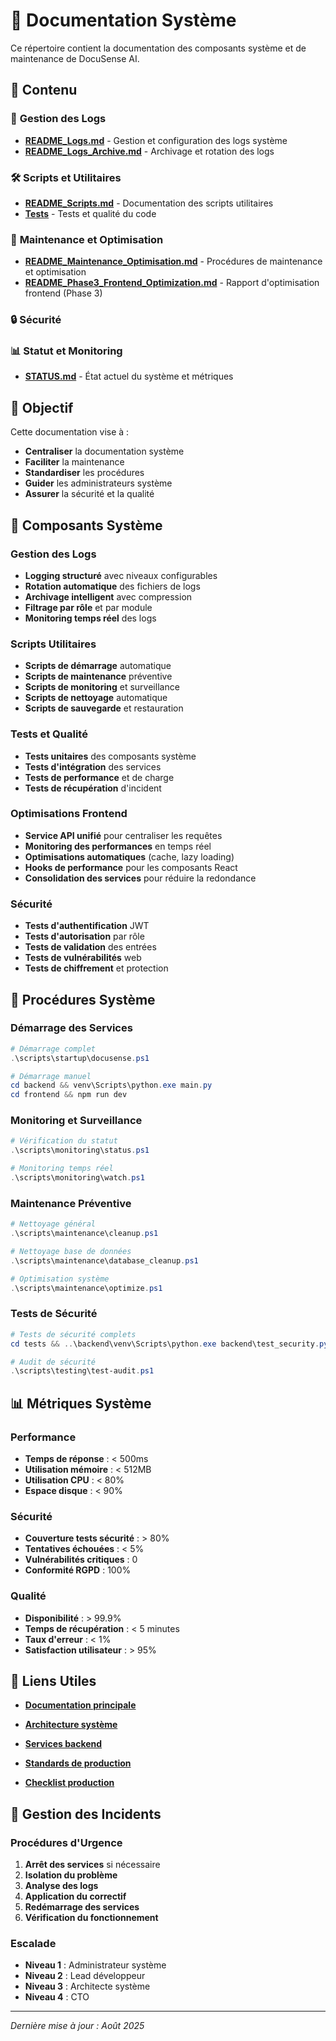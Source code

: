 # 🔧 Documentation Système

Ce répertoire contient la documentation des composants système et de maintenance de DocuSense AI.

## 📁 Contenu

### 📝 **Gestion des Logs**
- **[README_Logs.md](README_Logs.md)** - Gestion et configuration des logs système
- **[README_Logs_Archive.md](README_Logs_Archive.md)** - Archivage et rotation des logs

### 🛠️ **Scripts et Utilitaires**
- **[README_Scripts.md](README_Scripts.md)** - Documentation des scripts utilitaires
- **[Tests](../developers/TESTS.md)** - Tests et qualité du code

### 🔧 **Maintenance et Optimisation**
- **[README_Maintenance_Optimisation.md](README_Maintenance_Optimisation.md)** - Procédures de maintenance et optimisation
- **[README_Phase3_Frontend_Optimization.md](README_Phase3_Frontend_Optimization.md)** - Rapport d'optimisation frontend (Phase 3)

### 🔒 **Sécurité**

### 📊 **Statut et Monitoring**
- **[STATUS.md](STATUS.md)** - État actuel du système et métriques

## 🎯 Objectif

Cette documentation vise à :
- **Centraliser** la documentation système
- **Faciliter** la maintenance
- **Standardiser** les procédures
- **Guider** les administrateurs système
- **Assurer** la sécurité et la qualité

## 🔧 Composants Système

### **Gestion des Logs**
- **Logging structuré** avec niveaux configurables
- **Rotation automatique** des fichiers de logs
- **Archivage intelligent** avec compression
- **Filtrage par rôle** et par module
- **Monitoring temps réel** des logs

### **Scripts Utilitaires**
- **Scripts de démarrage** automatique
- **Scripts de maintenance** préventive
- **Scripts de monitoring** et surveillance
- **Scripts de nettoyage** automatique
- **Scripts de sauvegarde** et restauration

### **Tests et Qualité**
- **Tests unitaires** des composants système
- **Tests d'intégration** des services
- **Tests de performance** et de charge
- **Tests de récupération** d'incident

### **Optimisations Frontend**
- **Service API unifié** pour centraliser les requêtes
- **Monitoring des performances** en temps réel
- **Optimisations automatiques** (cache, lazy loading)
- **Hooks de performance** pour les composants React
- **Consolidation des services** pour réduire la redondance

### **Sécurité**
- **Tests d'authentification** JWT
- **Tests d'autorisation** par rôle
- **Tests de validation** des entrées
- **Tests de vulnérabilités** web
- **Tests de chiffrement** et protection

## 🚀 Procédures Système

### **Démarrage des Services**
```powershell
# Démarrage complet
.\scripts\startup\docusense.ps1

# Démarrage manuel
cd backend && venv\Scripts\python.exe main.py
cd frontend && npm run dev
```

### **Monitoring et Surveillance**
```powershell
# Vérification du statut
.\scripts\monitoring\status.ps1

# Monitoring temps réel
.\scripts\monitoring\watch.ps1
```

### **Maintenance Préventive**
```powershell
# Nettoyage général
.\scripts\maintenance\cleanup.ps1

# Nettoyage base de données
.\scripts\maintenance\database_cleanup.ps1

# Optimisation système
.\scripts\maintenance\optimize.ps1
```

### **Tests de Sécurité**
```powershell
# Tests de sécurité complets
cd tests && ..\backend\venv\Scripts\python.exe backend\test_security.py

# Audit de sécurité
.\scripts\testing\test-audit.ps1
```

## 📊 Métriques Système

### **Performance**
- **Temps de réponse** : < 500ms
- **Utilisation mémoire** : < 512MB
- **Utilisation CPU** : < 80%
- **Espace disque** : < 90%

### **Sécurité**
- **Couverture tests sécurité** : > 80%
- **Tentatives échouées** : < 5%
- **Vulnérabilités critiques** : 0
- **Conformité RGPD** : 100%

### **Qualité**
- **Disponibilité** : > 99.9%
- **Temps de récupération** : < 5 minutes
- **Taux d'erreur** : < 1%
- **Satisfaction utilisateur** : > 95%

## 🔗 Liens Utiles

- **[Documentation principale](../README.md)**
- **[Architecture système](../developers/ARCHITECTURE.md)**
- **[Services backend](../developers/SERVICES.md)**

- **[Standards de production](../production/STANDARDS.md)**
- **[Checklist production](../production/CHECKLIST.md)**

## 🚨 Gestion des Incidents

### **Procédures d'Urgence**
1. **Arrêt des services** si nécessaire
2. **Isolation du problème**
3. **Analyse des logs**
4. **Application du correctif**
5. **Redémarrage des services**
6. **Vérification du fonctionnement**

### **Escalade**
- **Niveau 1** : Administrateur système
- **Niveau 2** : Lead développeur
- **Niveau 3** : Architecte système
- **Niveau 4** : CTO

---

*Dernière mise à jour : Août 2025*
